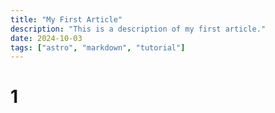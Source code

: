 ```yaml
---
title: "My First Article"
description: "This is a description of my first article."
date: 2024-10-03
tags: ["astro", "markdown", "tutorial"]
---
```


# 1
